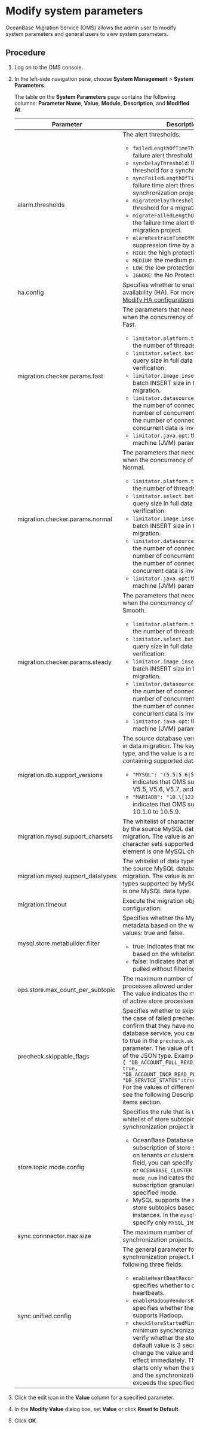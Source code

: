 # Modify system parameters

OceanBase Migration Service (OMS) allows the admin user to modify system parameters and general users to view system parameters.

## Procedure

1. Log on to the OMS console.

2. In the left-side navigation pane, choose **System Management** \> **System Parameters**.

   The table on the **System Parameters** page contains the following columns: **Parameter Name**, **Value**, **Module**, **Description**, and **Modified At**.

   |                 Parameter                  |            Description                                                                                                                                         |                            Default value                             |
   |--------------------------------------------|-------------------------------------------------|-----------------------------------------|
   | alarm.thresholds                           | The alert thresholds.  <ul><li> `failedLengthOfTimeThreshold`: the failure alert threshold for a project.   <li> `syncDelayThreshold`: the delay alert threshold for a synchronization project.   <li> `syncFailedLengthOfTimeThreshold`: the failure time alert threshold for a synchronization project.   <li> `migrateDelayThreshold`: the delay alert threshold for a migration project.   <li> `migrateFailedLengthOfTimeThreshold`: the failure time alert threshold for a migration project.   <li> `alarmRestrainTimeOfMin`: the alert suppression time by alert level.   <li> `HIGH`: the high protection level.   <li> `MEDIUM`: the medium protection level.   <li> `LOW`: the low protection level.   <li> `IGNORE`: the No Protection level.  </ul>  | {"delayThreshold":{"HIGH":30,"MEDIUM":300,"LOW":900},"failedLengthOfTimeThreshold":{"HIGH":30,"MEDIUM":300,"LOW":900},"alarmRestrainTimeOfMin":{"HIGH":3,"MEDIUM":3,"LOW":3,"IGNORE":100},"rule":"OMS_CONFIG_RULE_ALARM_THRESHOLDS"}                                 |
   | ha.config                                  | Specifies whether to enable high availability (HA).  For more information, see [Modify HA configurations](../4.system-parameters/2.modify-ha-configurations.md).         | {"enable":false,"enableHost":false,"enableStore":true,"perceiveStoreClientCheckpoint":false,"enableConnector":true,"enableJdbcWriter":true,"subtopicStoreNumberThreshold":5,"checkRequestIntervalSec":600,"checkJdbcWriterIntervalSec":600,"checkHostDownIntervalSec":540,"checkModuleExceptionIntervalSec":240,"clearAbnormalResourceHours":72,"refetchStoreIntervalMin":30} |
   | migration.checker.params.fast              | The parameters that need to be specified when the concurrency of the Checker is Fast.  <ul><li> `limitator.platform.threads.number`: the number of threads.   <li> `limitator.select.batch.max`: the batch query size in full data migration or verification.   <li> `limitator.image.insert.batch.max`: the batch INSERT size in full data migration.   <li> `limitator.datasource.connections.max`: the number of connections. If the number of concurrent threads exceeds the number of connections, the concurrent data is invalid.   <li> `limitator.java.opt`: the Java virtual machine (JVM) parameters.   </ul>        | {"limitator.platform.threads.number": 32, "limitator.select.batch.max": 1200, "limitator.image.insert.batch.max": 400,"limitator.datasource.connections.max":50, "task.checker_jvm_param":"-server -Xms16g -Xmx16g -Xmn8g -Xss512k"}                                                               |
   | migration.checker.params.normal            | The parameters that need to be specified when the concurrency of the Checker is Normal.  <ul><li> `limitator.platform.threads.number`: the number of threads.   <li> `limitator.select.batch.max`: the batch query size in full data migration or verification.   <li> `limitator.image.insert.batch.max`: the batch INSERT size in full data migration.   <li> `limitator.datasource.connections.max`: the number of connections. If the number of concurrent threads exceeds the number of connections, the concurrent data is invalid.   <li> `limitator.java.opt`: the Java virtual machine (JVM) parameters.  </ul>         | {"limitator.platform.threads.number": 8, "limitator.select.batch.max": 600, "limitator.image.insert.batch.max": 200,"limitator.datasource.connections.max":50, "task.checker_jvm_param":"-server -Xms8g -Xmx8g -Xmn4g -Xss512k"}                                                                 |
   | migration.checker.params.steady            | The parameters that need to be specified when the concurrency of the Checker is Smooth.  <ul><li> `limitator.platform.threads.number`: the number of threads.   <li> `limitator.select.batch.max`: the batch query size in full data migration or verification.   <li> `limitator.image.insert.batch.max`: the batch INSERT size in full data migration.   <li> `limitator.datasource.connections.max`: the number of connections. If the number of concurrent threads exceeds the number of connections, the concurrent data is invalid.   <li> `limitator.java.opt`: the Java virtual machine (JVM) parameters.   </ul>                           | {"limitator.platform.threads.number": 4, "limitator.select.batch.max": 200, "limitator.image.insert.batch.max": 100,"limitator.datasource.connections.max":50, "task.checker_jvm_param":"-server -Xms4g -Xmx4g -Xmn2g -Xss512k"}   |
   | migration.db.support_versions              | The source database versions supported in data migration.  The key is the database type, and the value is a regular expression containing supported database versions.  <ul><li> `"MYSQL": "(5.5\|5.6\|5.7\|8.0).*"`: indicates that OMS supports MySQL V5.5, V5.6, V5.7, and V8.0.   <li> `"MARIADB": "10.\[12345\].\*"`: indicates that OMS supports MariaDB 10.1.0 to 10.5.9.    </ul>                                | `{"MYSQL":"(5.5|5.6|5.7|8.0).*","MARIADB":"10.[12345].*"}`  |
   | migration.mysql.support_charsets           | The whitelist of character sets supported by the source MySQL database in data migration.  The value is an array of character sets supported by MySQL. Each element is one MySQL character set.          | ["binary","utf8mb4","utf8"]      |
   | migration.mysql.support_datatypes          | The whitelist of data types supported by the source MySQL database in data migration.  The value is an array of data types supported by MySQL. Each element is one MySQL data type.           | \[\]  |
   |migration.timeout|Execute the migration object timeout configuration.|{"ddl.timeout.in.private.cloud": 172800000, "ddl.timeout.in.public.cloud": 172800000}|
   | mysql.store.metabuilder.filter             | Specifies whether the MySQL store filters metadata based on the whitelist. Valid values: true and false. <ul><li> true: indicates that metadata is filtered based on the whitelist.   <li> false: indicates that all metadata is pulled without filtering.  </ul>                    | false   |
   | ops.store.max_count_per_subtopic           | The maximum number of active store processes allowed under a subtopic. <br> The value indicates the maximum number of active store processes allowed.    | 6     |
   | precheck.skippable_flags                   | Specifies whether to skip the precheck.  In the case of failed precheck items, if you confirm that they have no impact on the database service, you can set their values to true in the `precheck.skippable_flags` parameter. The value of this parameter is of the JSON type. Example: <br>``` { "DB_ACCOUNT_FULL_READ_PRIVILEGE": true, "DB_ACCOUNT_INCR_READ_PRIVILEGE":true, "DB_SERVICE_STATUS":true } ``` <br> For the values of different precheck items, see the following Description of precheck items section.                                 | {}  |
   | store.topic.mode.config                    | Specifies the rule that is used to build a whitelist of store subtopics in a data synchronization project in OMS.  <ul><li> OceanBase Database supports the subscription of store subtopics based on tenants or clusters.  In the `oceanbase` field, you can specify `OCEANBASE_TENANT` or `OCEANBASE_CLUSTER` for `mode`. The `mode_num` indicates the maximum subscription granularity for the specified mode.   <li> MySQL supports the subscription of store subtopics based only on service instances.  In the `mysql` field, you can specify only `MYSQL_INSTANCE` for `mode`.     </ul>                                        | {"oceanbase":{"mode":"OCEANBASE_TENANT","modeNum":1},"mysql":{"mode":"MYSQL_INSTANCE","modeNum":1}}                                                                 |
   | sync.connnector.max.size                   | The maximum number of concurrent data synchronization projects.           | 2    |
   | sync.unified.config                        | The general parameter for an OMS synchronization project. It has the following three fields: <ul><li> `enableHeartBeatRecordToDataHub`: specifies whether to deliver the heartbeats.   <li> `enableHadoopVendorsKafkaServer`: specifies whether the Kafka server supports Hadoop.   <li> `checkStoreStartedMinSyncProcess`: the minimum synchronization progress to verify whether the store starts. The default value is 3 seconds. You can change the value and the change takes effect immediately.  The full migration starts only when the store is running and the synchronization progress exceeds the specified minimum value.   </ul>                                            | {"enableHadoopVendorsKafkaServer":false,"checkStoreStartedMinSyncProcess":3,"fullJvmMem":4096,"incrJvmMem":2048}                                                                 |

3. Click the edit icon in the **Value** column for a specified parameter.

4. In the **Modify Value** dialog box, set **Value** or click **Reset to Default**.

5. Click **OK**.
